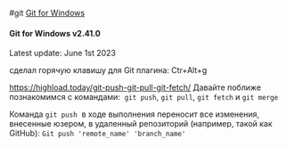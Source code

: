 #git
[Git for Windows](https://gitforwindows.org/)

#### Git for Windows v2.41.0
Latest update: June 1st 2023

сделал горячую клавишу для Git плагина: Ctr+Alt+g

https://highload.today/git-push-git-pull-git-fetch/
Давайте поближе познакомимся с командами: 
`git push`, `git pull`, `git fetch` и `git merge`

Команда `git push`  в ходе выполнения переносит все изменения, внесенные юзером, в удаленный репозиторий (например, такой как GitHub):
`Git push 'remote_name' 'branch_name'`




